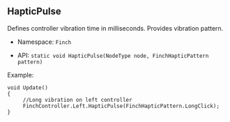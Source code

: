 ## HapticPulse

Defines controller vibration time in milliseconds. Provides vibration pattern.

* Namespace: `Finch` 

* API: `static void HapticPulse(NodeType node, FinchHapticPattern pattern)`

Example:  
```
void Update()
{
     //Long vibration on left controller
     FinchController.Left.HapticPulse(FinchHapticPattern.LongClick);
}
```

